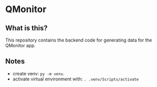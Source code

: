 # QMonitor

## What is this?
This repository contains the backend code for generating data for the QMonitor app.

## Notes
- create venv: `py -m venv`.
- activate virtual environment with: `. .venv/Scripts/activate`

